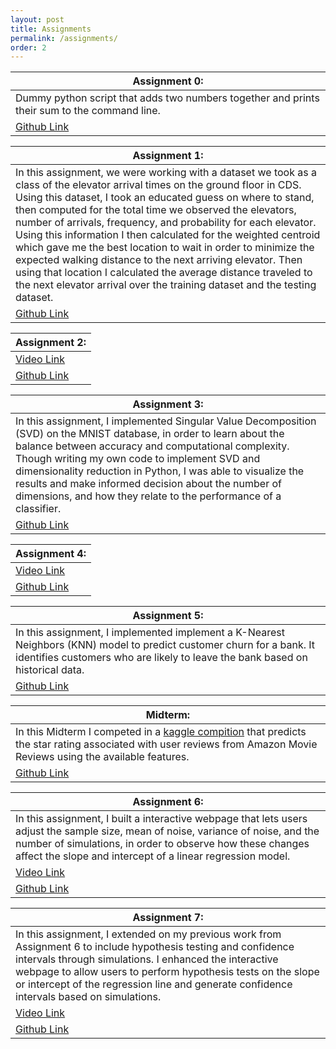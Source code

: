 ```yaml
---
layout: post
title: Assignments
permalink: /assignments/
order: 2
---
```


|Assignment 0:|
|-------------|
|Dummy python script that adds two numbers together and prints their sum to the command line.|
|[Github Link](https://github.com/tsmuskin/tsmuskin-assignment-0)|

|Assignment 1:|
|-------------|
|In this assignment, we were working with a dataset we took as a class of the elevator arrival times on the ground floor in CDS. Using this dataset, I took an educated guess on where to stand, then computed for the total time we observed the elevators, number of arrivals, frequency, and probability for each elevator. Using this information I then calculated for the weighted centroid which gave me the best location to wait in order to minimize the expected walking distance to the next arriving elevator. Then using that location I calculated the average distance traveled to the next elevator arrival over the training dataset and the testing dataset.|
|[Github Link](https://github.com/tsmuskin/tsmuskin-assignment-1)|

|Assignment 2:|
|-------------|
|[Video Link](https://youtu.be/4m3u8rf7LuI)|
|[Github Link](https://github.com/tsmuskin/tsmuskin-assignment-2)|

|Assignment 3:|
|-------------|
|In this assignment, I implemented Singular Value Decomposition (SVD) on the MNIST database, in order to learn about the balance between accuracy and computational complexity. Though writing my own code to implement SVD and dimensionality reduction in Python, I was able to visualize the results and make informed decision about the number of dimensions, and how they relate to the performance of a classifier.
|[Github Link](https://github.com/tsmuskin/tsmuskin-assignment-3)|

|Assignment 4:|
|-------------|
|[Video Link](https://www.youtube.com/watch?v=7HnmZglcCro)|
|[Github Link](https://github.com/tsmuskin/tsmuskin-assignment-4)|

|Assignment 5:|
|-------------|
|In this assignment, I implemented  implement a K-Nearest Neighbors (KNN) model to predict customer churn for a bank. It identifies customers who are likely to leave the bank based on historical data.|
|[Github Link](https://github.com/tsmuskin/tsmuskin-assignment-5)|

|Midterm:|
|-------------|
|In this Midterm I competed in a [kaggle compition](https://www.kaggle.com/competitions/cs-506-midterm-fall-2024/overview) that predicts the star rating associated with user reviews from Amazon Movie Reviews using the available features.|
|[Github Link](https://github.com/tsmuskin/tsmuskin-Midterm/tree/master)|

|Assignment 6:|
|-------------|
|In this assignment, I built a interactive webpage that lets users adjust the sample size, mean of noise, variance of noise, and the number of simulations, in order to observe how these changes affect the slope and intercept of a linear regression model.|
|[Video Link](https://youtu.be/y7ZBnFisDc8)|
|[Github Link](https://github.com/tsmuskin/tsmuskin-assignment-6)|

|Assignment 7:|
|-------------|
|In this assignment, I extended on my previous work from Assignment 6 to include hypothesis testing and confidence intervals through simulations. I enhanced the interactive webpage to allow users to perform hypothesis tests on the slope or intercept of the regression line and generate confidence intervals based on simulations.|
|[Video Link](https://www.youtube.com/watch?v=GPWN7mx5hAo)|
|[Github Link](https://youtu.be/is5Ijs0BnE8)|